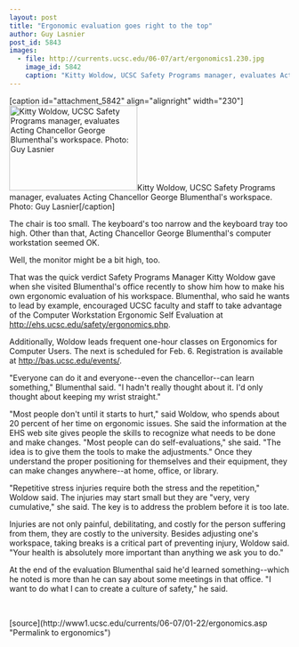 ```yaml
---
layout: post
title: "Ergonomic evaluation goes right to the top"
author: Guy Lasnier
post_id: 5843
images:
  - file: http://currents.ucsc.edu/06-07/art/ergonomics1.230.jpg
    image_id: 5842
    caption: "Kitty Woldow, UCSC Safety Programs manager, evaluates Acting Chancellor George Blumenthal's workspace. Photo: Guy Lasnier"
---
```


[caption id="attachment_5842" align="alignright" width="230"]<a href="http://localhost/mysite/wp-content/uploads/2007/01/ergonomics1.230.jpg"><img class="size-full wp-image-5842" src="http://localhost/mysite/wp-content/uploads/2007/01/ergonomics1.230.jpg" alt="Kitty Woldow, UCSC Safety Programs manager, evaluates Acting Chancellor George Blumenthal's workspace. Photo: Guy Lasnier" width="230" height="153" /></a>Kitty Woldow, UCSC Safety Programs manager, evaluates Acting Chancellor George Blumenthal's workspace. Photo: Guy Lasnier[/caption]
<a name="content" id="content"></a>
<p>
  The chair is too small. The keyboard's too narrow and the keyboard tray too high. Other than that, Acting Chancellor George Blumenthal's computer workstation seemed OK.
</p>
<p>
  Well, the monitor might be a bit high, too.
</p>
<p>
  That was the quick verdict Safety Programs Manager Kitty Woldow gave when she visited Blumenthal's office recently to show him how to make his own ergonomic evaluation of his workspace. Blumenthal, who said he wants to lead by example, encouraged UCSC faculty and staff to take advantage of the Computer Workstation Ergonomic Self Evaluation at <a href="http://ehs.ucsc.edu/safety/ergonomics.php">http://ehs.ucsc.edu/safety/ergonomics.php</a>.
</p>
<p>
  Additionally, Woldow leads frequent one-hour classes on Ergonomics for Computer Users. The next is scheduled for Feb. 6. Registration is available at <a href="http://bas.ucsc.edu/events/">http://bas.ucsc.edu/events/</a>.
</p>
<p>
  "Everyone can do it and everyone--even the chancellor--can learn something," Blumenthal said. "I hadn't really thought about it. I'd only thought about keeping my wrist straight."
</p>
<p>
  "Most people don't until it starts to hurt," said Woldow, who spends about 20 percent of her time on ergonomic issues. She said the information at the EHS web site gives people the skills to recognize what needs to be done and make changes. "Most people can do self-evaluations," she said. "The idea is to give them the tools to make the adjustments." Once they understand the proper positioning for themselves and their equipment, they can make changes anywhere--at home, office, or library.
</p>
<p>
  "Repetitive stress injuries require both the stress and the repetition," Woldow said. The injuries may start small but they are "very, very cumulative," she said. The key is to address the problem before it is too late.
</p>
<p>
  Injuries are not only painful, debilitating, and costly for the person suffering from them, they are costly to the university. Besides adjusting one's workspace, taking breaks is a critical part of preventing injury, Woldow said. "Your health is absolutely more important than anything we ask you to do."
</p>
<p>
  At the end of the evaluation Blumenthal said he'd learned something--which he noted is more than he can say about some meetings in that office. "I want to do what I can to create a culture of safety," he said.
</p>
<p>
  <br>
</p>
[source](http://www1.ucsc.edu/currents/06-07/01-22/ergonomics.asp "Permalink to ergonomics")

